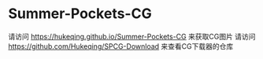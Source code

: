 # Summer-Pockets-CG

请访问 https://hukeqing.github.io/Summer-Pockets-CG 来获取CG图片
请访问 https://github.com/Hukeqing/SPCG-Download 来查看CG下载器的仓库